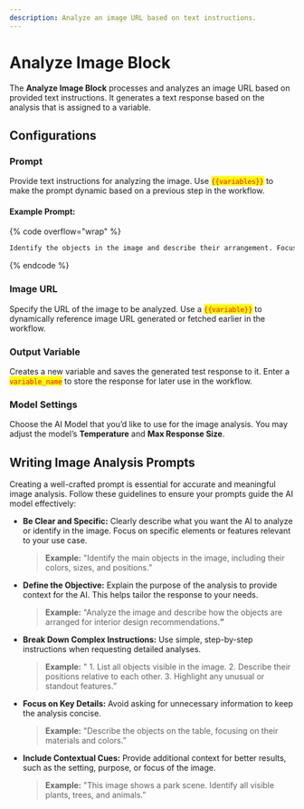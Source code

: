 ```yaml
---
description: Analyze an image URL based on text instructions.
---
```


# Analyze Image Block

The **Analyze Image Block** processes and analyzes an image URL based on provided text instructions. It generates a text response based on the analysis that is assigned to a variable.

## Configurations

### **Prompt**

Provide text instructions for analyzing the image. Use <mark style="color:red;">`{{variables}}`</mark> to make the prompt dynamic based on a previous step in the workflow.

#### **Example Prompt**:

{% code overflow="wrap" %}
```markdown
Identify the objects in the image and describe their arrangement. Focus on colors and sizes.
```
{% endcode %}

### **Image URL**

Specify the URL of the image to be analyzed. Use a <mark style="color:red;">`{{variable}}`</mark> to dynamically reference image URL generated or fetched earlier in the workflow.

### **Output Variable**

Creates a new variable and saves the generated test response to it. Enter a <mark style="color:red;">`variable_name`</mark> to store the response for later use in the workflow.

### **Model Settings**

Choose the AI Model that you’d like to use for the image analysis. You may adjust the model’s **Temperature** and **Max Response Size**.

## **Writing Image Analysis Prompts**

Creating a well-crafted prompt is essential for accurate and meaningful image analysis. Follow these guidelines to ensure your prompts guide the AI model effectively:

*   **Be Clear and Specific:** Clearly describe what you want the AI to analyze or identify in the image. Focus on specific elements or features relevant to your use case.

    > **Example:** "Identify the main objects in the image, including their colors, sizes, and positions.”
*   **Define the Objective:** Explain the purpose of the analysis to provide context for the AI. This helps tailor the response to your needs.

    > **Example:** "Analyze the image and describe how the objects are arranged for interior design recommendations.**”**
*   **Break Down Complex Instructions:** Use simple, step-by-step instructions when requesting detailed analyses.

    > **Example:** " 1. List all objects visible in the image. 2. Describe their positions relative to each other. 3. Highlight any unusual or standout features.”
*   **Focus on Key Details:** Avoid asking for unnecessary information to keep the analysis concise.

    > **Example:** "Describe the objects on the table, focusing on their materials and colors.”
*   **Include Contextual Cues:** Provide additional context for better results, such as the setting, purpose, or focus of the image.

    > **Example:** "This image shows a park scene. Identify all visible plants, trees, and animals.”
